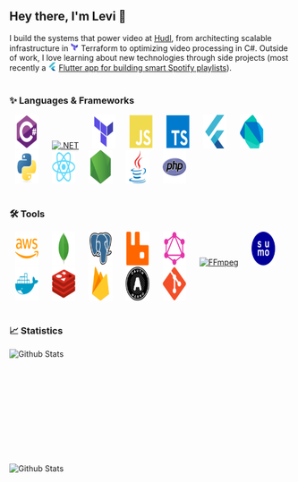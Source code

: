 ## Hey there, I'm Levi 👋

I build the systems that power video at [Hudl](https://www.hudl.com/), from architecting scalable infrastructure in <a href="https://www.terraform.io/" target="_blank"><img alt="Terraform" title="Terraform" height=15 src="https://github.com/devicons/devicon/blob/master/icons/terraform/terraform-original.svg"></a> Terraform to optimizing video processing in C#. Outside of work, I love learning about new technologies through side projects (most recently a <a href="https://flutter.dev/" target="_blank"><img alt="Flutter" title="Flutter" height=15 src="https://github.com/devicons/devicon/blob/master/icons/flutter/flutter-original.svg"></a> [Flutter app for building smart Spotify playlists](https://github.com/LeviHassel/mystify-demo/blob/main/README.md)).\
&nbsp;

### ✨ Languages & Frameworks
<a href="https://dotnet.microsoft.com/en-us/languages/csharp" target="_blank"><img hspace=10 alt="C#" title="C#" height=60 width=42 src="https://github.com/devicons/devicon/blob/master/icons/csharp/csharp-original.svg"></a>
<a href="https://dotnet.microsoft.com/" target="_blank"><img hspace=10 alt=".NET" title=".NET" height=60 width=42 src="https://upload.wikimedia.org/wikipedia/commons/7/7d/Microsoft_.NET_logo.svg"></a>
<a href="https://www.terraform.io/" target="_blank"><img hspace=10 alt="Terraform" title="Terraform" height=60 width=42 src="https://github.com/devicons/devicon/blob/master/icons/terraform/terraform-original.svg"></a>
<a href="https://developer.mozilla.org/en-US/docs/Web/JavaScript" target="_blank"><img hspace=10 alt="JavaScript" title="JavaScript" height=60 width=42  src="https://github.com/devicons/devicon/blob/master/icons/javascript/javascript-plain.svg"></a>
<a href="https://www.typescriptlang.org/" target="_blank"><img hspace=10 alt="TypeScript" title="TypeScript" height=60 width=42 src="https://github.com/devicons/devicon/blob/master/icons/typescript/typescript-plain.svg"></a>
<a href="https://flutter.dev/" target="_blank"><img hspace=10 alt="Flutter" title="Flutter" height=60 width=42 src="https://github.com/devicons/devicon/blob/master/icons/flutter/flutter-original.svg"></a>
<a href="https://dart.dev/" target="_blank"><img hspace=10 alt="Dart" title="Dart" height=60 width=42 src="https://github.com/devicons/devicon/blob/master/icons/dart/dart-original.svg"></a>
<a href="https://www.python.org" target="_blank"><img hspace=10 alt="Python" title="Python" height=60 width=42 src="https://github.com/devicons/devicon/blob/master/icons/python/python-original.svg"></a>
<a href="https://reactjs.org/" target="_blank"><img hspace=10 alt="React" title="React" height=60 width=42 src="https://github.com/devicons/devicon/blob/master/icons/react/react-original.svg"></a>
<a href="https://nodejs.org" target="_blank"><img hspace=10 alt="Node.js" title="Node.js" height=60 width=42 src="https://github.com/devicons/devicon/blob/master/icons/nodejs/nodejs-original.svg"></a>
<a href="https://www.java.com" target="_blank"><img hspace=10 alt="Java" title="Java" height=60 width=42 src="https://github.com/devicons/devicon/blob/master/icons/java/java-original.svg"></a>
<a href="https://www.php.net/" target="_blank"><img hspace=10 alt="PHP" title="PHP" height=60 width=42 src="https://github.com/devicons/devicon/blob/master/icons/php/php-original.svg"></a>\
&nbsp;

### 🛠️ Tools
<a href="https://aws.amazon.com/" target="_blank"><img hspace=10 src="https://github.com/devicons/devicon/blob/master/icons/amazonwebservices/amazonwebservices-plain-wordmark.svg" alt="AWS" title="AWS" height=60 width=42 /></a>
<a href="https://www.mongodb.com" target="_blank"><img hspace=10 alt="MongoDB" title="MongoDB" height=60 width=42 src="https://github.com/devicons/devicon/blob/master/icons/mongodb/mongodb-original.svg"></a>
<a href="https://www.postgresql.org/" target="_blank"><img hspace=10 alt="SQL" title="SQL" height=60 width=42 src="https://github.com/devicons/devicon/blob/master/icons/postgresql/postgresql-original.svg"></a>
<a href="https://www.rabbitmq.com/" target="_blank"><img hspace=10 alt="RabbitMQ" title="RabbitMQ" height=60 width=42 src="https://github.com/devicons/devicon/blob/master/icons/rabbitmq/rabbitmq-original.svg"></a>
<a href="https://graphql.org/" target="_blank"><img hspace=10 alt="GraphQL" title="GraphQL" height=60 width=42 src="https://github.com/devicons/devicon/blob/master/icons/graphql/graphql-plain.svg"></a>
<a href="https://www.ffmpeg.org/" target="_blank"><img hspace=10 alt="FFmpeg" title="FFmpeg" height=60 width=42 src="https://upload.wikimedia.org/wikipedia/commons/7/76/FFmpeg_icon.svg"></a>
<a href="https://www.sumologic.com/" target="_blank"><img hspace=10 alt="Sumo Logic" title="Sumo Logic" height=60 width=42 src="https://github.com/aegis-icons/aegis-icons/blob/32b1806572446a4c1450347ce6026ab1b21f1bea/icons/1_Primary/SumoLogic.svg"></a>
<a href="https://www.docker.com" target="_blank"><img hspace=10 alt="Docker" title="Docker" height=60 width=42 src="https://github.com/devicons/devicon/blob/master/icons/docker/docker-plain.svg"></a>
<a href="https://redis.io/" target="_blank"><img hspace=10 alt="Redis" title="Redis" height=60 width=42 src="https://github.com/devicons/devicon/blob/master/icons/redis/redis-original.svg"></a>
<a href="https://firebase.google.com/" target="_blank"><img hspace=10 src="https://github.com/devicons/devicon/blob/master/icons/firebase/firebase-original.svg" alt="Firebase" title="Firebase" height=60 width=42 /></a>
<a href="https://oauth.net/2/" target="_blank"><img hspace=10 alt="OAuth" title="OAuth" height=60 width=42 src="https://github.com/devicons/devicon/blob/master/icons/oauth/oauth-original.svg"></a>
<a href="https://git-scm.com/" target="_blank"><img hspace=10 src="https://github.com/devicons/devicon/blob/master/icons/git/git-original.svg" alt="Git" title="Git" height=60 width=42 /></a>\
&nbsp;

### 📈 Statistics
<img align="left" height=205 width=430 alt="Github Stats" src="https://readme-stats-umber-psi.vercel.app/api?username=levihassel&theme=transparent&show=reviews,prs_merged_percentage&show_icons=true&hide=issues,stars&include_all_commits=true&card_width=300&border_color=30363D&title_color=3386E0" /><img align="left" height=205 width=345 alt="Github Stats" src="https://readme-stats-umber-psi.vercel.app/api/top-langs/?username=levihassel&theme=transparent&layout=compact&card_width=295&border_color=30363D&title_color=3386E0" />
